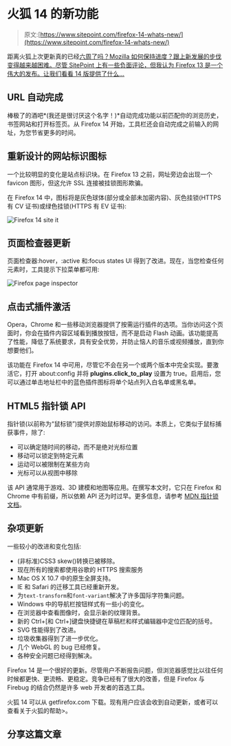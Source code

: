 # 火狐 14 的新功能

> 原文:[https://www.sitepoint.com/firefox-14-whats-new/](https://www.sitepoint.com/firefox-14-whats-new/)

距离火狐上次更新真的已经[六周了吗？Mozilla 如何保持进度？跟上新发展的步伐变得越来越困难。尽管 SitePoint 上有一些负面评论，但我认为 Firefox 13 是一个伟大的发布。让我们看看 14 版提供了什么…](https://www.sitepoint.com/firefox-13-whats-new/)

## URL 自动完成

棒极了的酒吧*(我还是很讨厌这个名字！)*自动完成功能以前匹配你的浏览历史，书签网站和打开标签页。从 Firefox 14 开始，工具栏还会自动完成之前输入的网址，为您节省更多的时间。

## 重新设计的网站标识图标

一个比较明显的变化是站点标识块。在 Firefox 13 之前，网址旁边会出现一个 favicon 图形，但这允许 SSL 连接被挂锁图形欺骗。

在 Firefox 14 中，图标将是灰色球体(部分或全部未加密内容)、灰色挂锁(HTTPS 有 CV 证书)或绿色挂锁(HTTPS 有 EV 证书):

![Firefox 14 site it](../Images/6a2f82dcba584d6612c8e6bb3dda7277.png)

## 页面检查器更新

页面检查器:hover，:active 和:focus states UI 得到了改进。现在，当您检查任何元素时，工具提示下拉菜单都可用:

![Firefox page inspector](../Images/3f9a1191caf63c5920f76e4f9f529b97.png)

## 点击式插件激活

Opera，Chrome 和一些移动浏览器提供了按需运行插件的选项。当你访问这个页面时，你会在插件内容区域看到播放按钮，而不是启动 Flash 动画。该功能提高了性能，降低了系统要求，具有安全优势，并防止恼人的音乐或视频播放，直到你想要他们。

该功能在 Firefox 14 中可用，尽管它不会在另一个或两个版本中完全实现。要激活它，打开 about:config 并将 **plugins.click_to_play** 设置为 true。启用后，您可以通过单击地址栏中的蓝色插件图标将单个站点列入白名单或黑名单。

## HTML5 指针锁 API

指针锁(以前称为“鼠标锁”)提供对原始鼠标移动的访问。本质上，它类似于鼠标捕获事件，除了:

*   可以确定随时间的移动，而不是绝对光标位置
*   移动可以锁定到特定元素
*   运动可以被限制在某些方向
*   光标可以从视图中移除

该 API 通常用于游戏、3D 建模和地图等应用。在撰写本文时，它只在 Firefox 和 Chrome 中有前缀，所以依赖 API 还为时过早。更多信息，请参考 [MDN 指针锁文档](https://developer.mozilla.org/en/API/Pointer_Lock_API)。

## 杂项更新

一些较小的改进和变化包括:

*   (非标准)CSS3 skew()转换已被移除。
*   现在所有的搜索都使用谷歌的 HTTPS 搜索服务
*   Mac OS X 10.7 中的原生全屏支持。
*   IE 和 Safari 的迁移工具已经重新开发。
*   为`text-transform`和`font-variant`解决了许多国际字符集问题。
*   Windows 中的导航栏按钮样式有一些小的变化。
*   在浏览器中查看图像时，会显示新的纹理背景。
*   新的 Ctrl+[和 Ctrl+]键盘快捷键在草稿栏和样式编辑器中定位匹配的括号。
*   SVG 性能得到了改进。
*   垃圾收集器得到了进一步优化。
*   几个 WebGL 的 bug 已经修复。
*   各种安全问题已经得到解决。

Firefox 14 是一个很好的更新。尽管用户不断报告问题，但浏览器感觉比以往任何时候都更快、更流畅、更稳定。竞争已经有了很大的改善，但是 Firefox 与 Firebug 的结合仍然是许多 web 开发者的首选工具。

火狐 14 可以从 getfirefox.com 下载。现有用户应该会收到自动更新，或者可以查看关于火狐的帮助>。

## 分享这篇文章